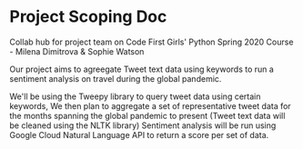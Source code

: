 # Project Scoping Doc
Collab hub for project team on Code First Girls' Python Spring 2020 Course - Milena Dimitrova & Sophie Watson

Our project aims to agreegate Tweet text data using keywords to run a sentiment analysis on travel during the global pandemic.

We'll be using the Tweepy library to query tweet data using certain keywords, 
We then plan to aggregate a set of representative tweet data for the months spanning the global pandemic to present
(Tweet text data will be cleaned using the NLTK library)
Sentiment analysis will be run using Google Cloud Natural Language API to return a score per set of data. 
